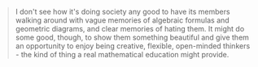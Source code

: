 >I don't see how it's doing society any good to have its members walking around with vague memories of algebraic formulas and geometric diagrams, and clear memories of hating them. It might do some good, though, to show them something beautiful and give them an opportunity to enjoy being creative, flexible, open-minded thinkers - the kind of thing a real mathematical education might provide.